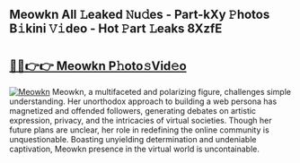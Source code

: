 ## Meowkn All 𝙻eaked 𝙽u𝚍es - Part-kXy 𝙿hotos B𝚒kini 𝚅𝚒deo - Hot 𝙿art 𝙻eaks 8XzfE

# <h2><a href="http://ld6n6q.urlbe.top/?page=Meowkn">🔗🔗👉👉 Meowkn P𝚑oto𝚜Vid𝚎o</a></h2>

[![Meowkn](https://i.imgur.com/eBuTRDB.gif)](http://ld6n6q.urlbe.top/?page=Meowkn)
Meowkn, a multifaceted and polarizing figure, challenges simple understanding. Her unorthodox approach to building a web persona has magnetized and offended followers, generating debates on artistic expression, privacy, and the intricacies of virtual societies. Though her future plans are unclear, her role in redefining the online community is unquestionable. Boasting unyielding determination and undeniable captivation, Meowkn presence in the virtual world is uncontainable.
